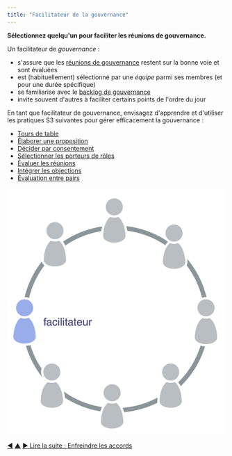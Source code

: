 ```yaml
---
title: "Facilitateur de la gouvernance"
---
```



<strong>Sélectionnez quelqu'un pour faciliter les réunions de gouvernance.</strong>

Un facilitateur de <dfn data-info="Gouvernance: Le processus de fixer des objectifs et de prendre et de modifier des décisions qui guident les gens pour les atteindre.">gouvernance</dfn> :

- s'assure que les [réunions de gouvernance](governance-meeting.html) restent sur la bonne voie et sont évaluées
- est (habituellement) sélectionné par une <dfn data-info="Équipe: Un groupe de personnes qui collaborent vers un driver commun (ou un objectif). Généralement, une équipe fait partie d'une organisation, ou est formée pour la collaboration entre plusieurs organisations.">équipe</dfn> parmi ses membres (et pour une durée spécifique)
- se familiarise avec le [backlog de gouvernance](governance-backlog.html)
- invite souvent d'autres à faciliter certains points de l'ordre du jour

En tant que facilitateur de gouvernance, envisagez d'apprendre et d'utiliser les pratiques S3 suivantes pour gérer efficacement la gouvernance :

- [Tours de table](rounds.html)
- [Élaborer une proposition](proposal-forming.html)
- [Décider par consentement](consent-decision-making.html)
- [Sélectionner les porteurs de rôles](role-selection.html)
- [Évaluer les réunions](evaluate-meetings.html)
- [Intégrer les objections](resolve-objections.html)
- [Évaluation entre pairs](peer-review.html)

![Le facilitateur de gouvernance est typiquement membre de l'équipe](img/circle/facilitator.png)

<div class="bottom-nav">
<a href="agree-on-values.html" title="Retour à : S&apos;entendre sur les valeurs">◀</a> <a href="enablers-of-collaboration.html" title="Remonter: Catalyser la collaboration">▲</a> <a href="breaking-agreements.html" title="">▶ Lire la suite : Enfreindre les accords</a>
</div>


<script type="text/javascript">
Mousetrap.bind('g n', function() {
    window.location.href = 'breaking-agreements.html';
    return false;
});
</script>

